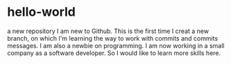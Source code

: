# hello-world
a new repository
I am new to Github. This is the first time I creat a new branch, on which I'm learning the way to work with commits and commits messages. I am also a newbie on programming. I am now working in a small company as a software developer. So I would like to learn more skills here.
